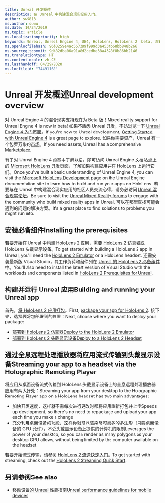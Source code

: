 ```yaml
---
title: Unreal 开发概述
description: 在 Unreal 中构建混合现实应用入门。
author: sw5813
ms.author: suwu
ms.date: 10/24/2019
ms.topic: article
ms.localizationpriority: high
keywords: Unreal, Unreal Engine 4, UE4, HoloLens, HoloLens 2, beta, 流式传输, 远程处理, 混合现实, 开发, 入门, 新项目, 仿真器, 文档
ms.openlocfilehash: 96b0259e4ac567389f999d3a453fb68bb848b266
ms.sourcegitcommit: 9df82dba06a91a8d2cedbe38a4328f8b86bb2146
ms.translationtype: HT
ms.contentlocale: zh-CN
ms.lasthandoff: 04/29/2020
ms.locfileid: "74491169"
---
```

# <a name="unreal-development-overview"></a><span data-ttu-id="6b32a-104">Unreal 开发概述</span><span class="sxs-lookup"><span data-stu-id="6b32a-104">Unreal development overview</span></span>

<span data-ttu-id="6b32a-105">对 Unreal Engine 4 的混合现实支持现在为 Beta 版！</span><span class="sxs-lookup"><span data-stu-id="6b32a-105">Mixed reality support for Unreal Engine 4 is now in beta!</span></span> <span data-ttu-id="6b32a-106">如果不熟悉 Unreal 开发，不妨浏览一下 <a href="https://docs.unrealengine.com//GettingStarted/index.html" target="_blank">Unreal Engine 4 入门</a>页面。</span><span class="sxs-lookup"><span data-stu-id="6b32a-106">If you're new to Unreal development, <a href="https://docs.unrealengine.com//GettingStarted/index.html" target="_blank">Getting Started with Unreal Engine 4</a> is a great page to explore.</span></span> <span data-ttu-id="6b32a-107">如果你需要资产，Unreal 有一个包罗万象的<a href="https://www.unrealengine.com/marketplace//store" target="_blank">市场</a>。</span><span class="sxs-lookup"><span data-stu-id="6b32a-107">If you need assets, Unreal has a comprehensive <a href="https://www.unrealengine.com/marketplace//store" target="_blank">Marketplace</a>.</span></span> 

<span data-ttu-id="6b32a-108">有了对 Unreal Engine 4 的基本了解以后，即可访问 Unreal Engine 文档站点上的 <a href="https://docs.unrealengine.com//Platforms/AR/HoloLens2/index.html" target="_blank">Microsoft HoloLens 开发</a>页面，了解如果构建应用并在 HoloLens 上运行它们。</span><span class="sxs-lookup"><span data-stu-id="6b32a-108">Once you've built a basic understanding of Unreal Engine 4, you can visit the <a href="https://docs.unrealengine.com//Platforms/AR/HoloLens2/index.html" target="_blank">Microsoft HoloLens Development</a> page on the Unreal Engine documentation site to learn how to build and run your apps on HoloLens.</span></span> <span data-ttu-id="6b32a-109">若要与在 Unreal 中构建混合现实应用的社区人员交流心得，请务必访问 <a href="https://forums.unrealengine.com/development-discussion/vr-ar-development" target="_blank">Unreal 混合现实论坛</a>。</span><span class="sxs-lookup"><span data-stu-id="6b32a-109">Be sure to visit the <a href="https://forums.unrealengine.com/development-discussion/vr-ar-development" target="_blank">Unreal Mixed Reality forums</a> to engage with the community who build mixed reality apps in Unreal.</span></span> <span data-ttu-id="6b32a-110">可以在那里查找可能会遇到的问题的解决方案。</span><span class="sxs-lookup"><span data-stu-id="6b32a-110">It's a great place to find solutions to problems you might run into.</span></span>

## <a name="installing-the-prerequisites"></a><span data-ttu-id="6b32a-111">安装必备组件</span><span class="sxs-lookup"><span data-stu-id="6b32a-111">Installing the prerequisites</span></span>

<span data-ttu-id="6b32a-112">若要开始在 Unreal 中构建 HoloLens 2 应用，需要 [HoloLens 2 仿真器](using-the-hololens-emulator.md)或 HoloLens 头戴显示设备。</span><span class="sxs-lookup"><span data-stu-id="6b32a-112">To get started with building a HoloLens 2 app in Unreal, you'll need the [HoloLens 2 Emulator](using-the-hololens-emulator.md) or a HoloLens headset.</span></span> <span data-ttu-id="6b32a-113">还需安装最新版 Visual Studio，其工作负荷和组件列在 <a href="https://docs.unrealengine.com//Platforms/AR/HoloLens2/Prerequisites/index.html" target="_blank">Unreal 的 HoloLens 2 必备组件</a>中。</span><span class="sxs-lookup"><span data-stu-id="6b32a-113">You'll also need to install the latest version of Visual Studio with the workloads and components listed in <a href="https://docs.unrealengine.com//Platforms/AR/HoloLens2/Prerequisites/index.html" target="_blank">HoloLens 2 Prerequisites for Unreal</a>.</span></span>

## <a name="building-and-running-your-unreal-app"></a><span data-ttu-id="6b32a-114">构建并运行 Unreal 应用</span><span class="sxs-lookup"><span data-stu-id="6b32a-114">Building and running your Unreal app</span></span>

<span data-ttu-id="6b32a-115">首先，<a href="https://docs.unrealengine.com//Platforms/AR/HoloLens2/HowTo/PackageApp/index.html" target="_blank">将 HoloLens 2 应用打包</a>。</span><span class="sxs-lookup"><span data-stu-id="6b32a-115">First, <a href="https://docs.unrealengine.com//Platforms/AR/HoloLens2/HowTo/PackageApp/index.html" target="_blank">package your app for HoloLens 2</a>.</span></span> <span data-ttu-id="6b32a-116">接下来，选择要将包部署到的位置：</span><span class="sxs-lookup"><span data-stu-id="6b32a-116">Next, choose where you want to deploy your package:</span></span>
* <span data-ttu-id="6b32a-117"><a href="https://docs.unrealengine.com//Platforms/AR/HoloLens2/QuickStartEmulator/index.html" target="_blank">部署到 HoloLens 2 仿真器</a></span><span class="sxs-lookup"><span data-stu-id="6b32a-117"><a href="https://docs.unrealengine.com//Platforms/AR/HoloLens2/QuickStartEmulator/index.html" target="_blank">Deploy to the HoloLens 2 Emulator</a></span></span>
* <span data-ttu-id="6b32a-118"><a href="https://docs.unrealengine.com//Platforms/AR/HoloLens2/QuickStartDevice/index.html" target="_blank">部署到 HoloLens 2 头戴显示设备</a></span><span class="sxs-lookup"><span data-stu-id="6b32a-118"><a href="https://docs.unrealengine.com//Platforms/AR/HoloLens2/QuickStartDevice/index.html" target="_blank">Deploy to a HoloLens 2 Headset</a></span></span>

## <a name="streaming-your-app-to-a-headset-via-the-holographic-remoting-player"></a><span data-ttu-id="6b32a-119">通过全息远程处理播放器将应用流式传输到头戴显示设备</span><span class="sxs-lookup"><span data-stu-id="6b32a-119">Streaming your app to a headset via the Holographic Remoting Player</span></span>

<span data-ttu-id="6b32a-120">将应用从桌面设备流式传输到 HoloLens 头戴显示设备上的全息远程处理播放器应用有两大好处：</span><span class="sxs-lookup"><span data-stu-id="6b32a-120">Streaming your app from your desktop to the Holographic Remoting Player app on a HoloLens headset has two main advantages:</span></span> 
* <span data-ttu-id="6b32a-121">加快开发速度，这样就不需每次进行更改时都将应用重新打包并上传</span><span class="sxs-lookup"><span data-stu-id="6b32a-121">Speeds up development, so there's no need to repackage and upload your app each time you make a change</span></span>
* <span data-ttu-id="6b32a-122">充分利用桌面设备的功能，这样你就可以渲染尽可能多的多边形（只要桌面设备的 GPU 允许），不受头戴显示设备上提供的计算机的限制</span><span class="sxs-lookup"><span data-stu-id="6b32a-122">Leverages the power of your desktop, so you can render as many polygons as your desktop GPU allows, without being limited by the computer available on the headset</span></span>

<span data-ttu-id="6b32a-123">若要开始流式传输，请参阅 <a href="https://docs.unrealengine.com//Platforms/AR/HoloLens2/QuickStartStreaming/index.html" target="_blank">HoloLens 2 流送快速入门</a>[]()。</span><span class="sxs-lookup"><span data-stu-id="6b32a-123">To get started with streaming, check out the <a href="https://docs.unrealengine.com//Platforms/AR/HoloLens2/QuickStartStreaming/index.html" target="_blank">HoloLens 2 Streaming Quick Start</a>[]().</span></span>

## <a name="see-also"></a><span data-ttu-id="6b32a-124">另请参阅</span><span class="sxs-lookup"><span data-stu-id="6b32a-124">See also</span></span>
* <span data-ttu-id="6b32a-125"><a href="https://docs.unrealengine.com//Platforms/Mobile/Performance/index.html" target="_blank">移动设备的 Unreal 性能指南</a></span><span class="sxs-lookup"><span data-stu-id="6b32a-125"><a href="https://docs.unrealengine.com//Platforms/Mobile/Performance/index.html" target="_blank">Unreal performance guidelines for mobile devices</a></span></span>
